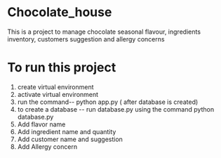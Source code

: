 # Chocolate_house
This is a project to manage chocolate seasonal flavour, ingredients inventory, customers suggestion and allergy concerns
# To run this project
1) create virtual environment
2) activate virtual environment
3) run the command-- python app.py ( after database is created)
4) to create a database -- run database.py using the command python database.py
5) Add flavor name
6) Add ingredient name and quantity
7) Add customer name and suggestion
8) Add Allergy concern 
